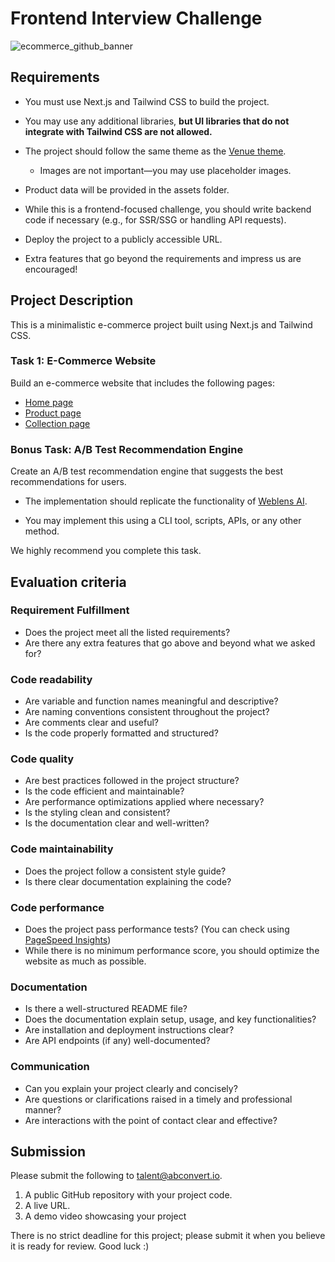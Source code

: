 # Frontend Interview Challenge
![ecommerce_github_banner](https://github.com/user-attachments/assets/3018c781-0969-45a1-b8bb-3f638aa4260d)

## Requirements

- You must use Next.js and Tailwind CSS to build the project.

- You may use any additional libraries, **but UI libraries that do not integrate with Tailwind CSS are not allowed.**

- The project should follow the same theme as the [Venue theme](https://venue-theme-morning.myshopify.com/).

  - Images are not important—you may use placeholder images.

- Product data will be provided in the assets folder.

- While this is a frontend-focused challenge, you should write backend code if necessary (e.g., for SSR/SSG or handling API requests).

- Deploy the project to a publicly accessible URL.

- Extra features that go beyond the requirements and impress us are encouraged!

## Project Description

This is a minimalistic e-commerce project built using Next.js and Tailwind CSS.

### Task 1: E-Commerce Website

Build an e-commerce website that includes the following pages:

- [Home page](https://venue-theme-morning.myshopify.com/)
- [Product page](https://venue-theme-morning.myshopify.com/collections/accessories/products/copy-of-drift-hat)
- [Collection page](https://venue-theme-morning.myshopify.com/collections/accessories)

### Bonus Task: A/B Test Recommendation Engine

Create an A/B test recommendation engine that suggests the best recommendations for users.

- The implementation should replicate the functionality of [Weblens AI](https://weblens.ai/).

- You may implement this using a CLI tool, scripts, APIs, or any other method.

We highly recommend you complete this task. 

## Evaluation criteria

### Requirement Fulfillment

- Does the project meet all the listed requirements?
- Are there any extra features that go above and beyond what we asked for?

### Code readability

- Are variable and function names meaningful and descriptive?
- Are naming conventions consistent throughout the project?
- Are comments clear and useful?
- Is the code properly formatted and structured?

### Code quality

- Are best practices followed in the project structure?
- Is the code efficient and maintainable?
- Are performance optimizations applied where necessary?
- Is the styling clean and consistent?
- Is the documentation clear and well-written?

### Code maintainability

- Does the project follow a consistent style guide?
- Is there clear documentation explaining the code?

### Code performance

- Does the project pass performance tests? (You can check using [PageSpeed Insights](https://pagespeed.web.dev/))
- While there is no minimum performance score, you should optimize the website as much as possible.

### Documentation

- Is there a well-structured README file?
- Does the documentation explain setup, usage, and key functionalities?
- Are installation and deployment instructions clear?
- Are API endpoints (if any) well-documented?

### Communication

- Can you explain your project clearly and concisely?
- Are questions or clarifications raised in a timely and professional manner?
- Are interactions with the point of contact clear and effective?
  
## Submission

Please submit the following to talent@abconvert.io. 
1. A public GitHub repository with your project code.
2. A live URL.
3. A demo video showcasing your project

There is no strict deadline for this project; please submit it when you believe it is ready for review.
Good luck :)
